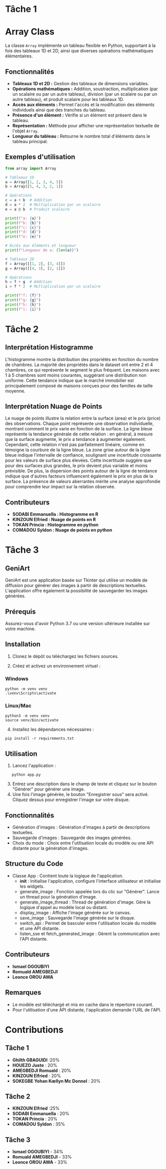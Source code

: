 # Tâche 1
# Array Class

La classe `Array` implémente un tableau flexible en Python, supportant à la fois des tableaux 1D et 2D, ainsi que diverses opérations mathématiques élémentaires.

## Fonctionnalités
- **Tableaux 1D et 2D :** Gestion des tableaux de dimensions variables.
- **Opérations mathématiques :** Addition, soustraction, multiplication (par un scalaire ou par un autre tableau), division (par un scalaire ou par un autre tableau), et produit scalaire pour les tableaux 1D.
- **Accès aux éléments :** Permet l'accès et la modification des éléments individuels ainsi que des tranches du tableau.
- **Présence d'un élément :** Vérifie si un élément est présent dans le tableau.
- **Représentation :** Méthode pour afficher une représentation textuelle de l'objet `Array`.
- **Longueur du tableau :** Retourne le nombre total d'éléments dans le tableau principal.

## Exemples d'utilisation

```python
from array import Array

# Tableaux 1D
a = Array([1, 2, 3, 4, 5])
b = Array([5, 4, 3, 2, 1])

# Opérations
c = a + b  # Addition
d = a * 2  # Multiplication par un scalaire
e = a @ b  # Produit scalaire

print(f"a: {a}")
print(f"b: {b}")
print(f"c: {c}")
print(f"d: {d}")
print(f"e: {e}")

# Accès aux éléments et longueur
print(f"Longueur de a: {len(a)}")

# Tableaux 2D
f = Array([[1, 2], [3, 4]])
g = Array([[4, 3], [2, 1]])

# Opérations
h = f + g  # Addition
i = f * 2  # Multiplication par un scalaire

print(f"f: {f}")
print(f"g: {g}")
print(f"h: {h}")
print(f"i: {i}")
```

# Tâche 2
## Interprétation Histogramme
L'histogramme montre la distribution des propriétés en fonction du nombre de chambres. La majorité des propriétés dans le dataset ont entre 2 et 4 chambres, ce qui représente le segment le plus fréquent. Les maisons avec 1 à 5 chambres sont moins courantes, suggérant une distribution non uniforme. Cette tendance indique que le marché immobilier est principalement composé de maisons conçues pour des familles de taille moyenne.

## Interprétation Nuage de Points
Le nuage de points illustre la relation entre la surface (area) et le prix (price) des observations. Chaque point représente une observation individuelle, montrant comment le prix varie en fonction de la surface. La ligne bleue représente la tendance générale de cette relation : en général, à mesure que la surface augmente, le prix a tendance à augmenter également. Cependant, cette relation n'est pas parfaitement linéaire, comme en témoigne la courbure de la ligne bleue.
La zone grise autour de la ligne bleue indique l'intervalle de confiance, soulignant une incertitude croissante pour les valeurs de surface plus élevées. Cette incertitude suggère que pour des surfaces plus grandes, le prix devient plus variable et moins prévisible. De plus, la dispersion des points autour de la ligne de tendance indique que d'autres facteurs influencent également le prix en plus de la surface. La présence de valeurs aberrantes mérite une analyse approfondie pour comprendre leur impact sur la relation observée.

## Contributeurs
 - **SODABI Emmanuella : Histogramme en R**
 - **KINZOUN Elfried : Nuage de points en R**
 - **TOKAN Princia : Histogramme en python**
 - **COMADOU Syldon : Nuage de points en python**
   
# Tâche 3
 ## GeniArt
 GeniArt est une application basée sur Tkinter qui utilise un modèle de diffusion pour générer des images à partir de descriptions textuelles. L'application offre également la possibilité de sauvegarder les images générées.
 
 ## Prérequis
 Assurez-vous d'avoir Python 3.7 ou une version ultérieure installée sur votre machine.
 
 ## Installation
 1. Clonez le dépôt ou téléchargez les fichiers sources.
 
 2. Créez et activez un environnement virtuel :
 ### Windows
 ```
 python -m venv venv
 .\venv\Scripts\activate
 ```
 ### Linux/Mac
 ```
 python3 -m venv venv
 source venv/bin/activate
 ```
 
 4. Installez les dépendances nécessaires :
 ```
 pip install -r requirements.txt
 ```
 
 ## Utilisation
 1. Lancez l'application :
 ```
    python app.py
 ```
 3. Entrez une description dans le champ de texte et cliquez sur le bouton "Générer" pour générer une image.
 4. Une fois l'image générée, le bouton "Enregistrer sous" sera activé. Cliquez dessus pour enregistrer l'image sur votre disque.
 
 ## Fonctionnalités
 - Génération d'images : Génération d'images à partir de descriptions textuelles.
 - Sauvegarde d'images : Sauvegarde des images générées.
 - Choix du mode : Choix entre l'utilisation locale du modèle ou une API distante pour la génération d'images.
 
 ## Structure du Code
 - Classe App : Contient toute la logique de l'application.
   - __init__ : Initialise l'application, configure l'interface utilisateur et initialise les widgets.
   - generate_image : Fonction appelée lors du clic sur "Générer". Lance un thread pour la génération d'image.
   - generate_image_thread : Thread de génération d'image. Gère la logique d'appel au modèle local ou distant.
   - display_image : Affiche l'image générée sur le canvas.
   - save_image : Sauvegarde l'image générée sur le disque.
   - switch_api : Permet de basculer entre l'utilisation locale du modèle et une API distante.
   - listen_sse et fetch_generated_image : Gèrent la communication avec l'API distante.
 
  ## Contributeurs
   - **Ismael OGOUBIYI**
   - **Romuald AMEGBEDJI**
   - **Leonce OROU AWA**
  ## Remarques
   * Le modèle est téléchargé et mis en cache dans le répertoire courant.
   * Pour l'utilisation d'une API distante, l'application demande l'URL de l'API.

# Contributions
  ## Tâche 1
   - **Ghilth GBAGUIDI** :20%
   - **HOUEZO Juste** : 20%
   - **AMEGBEDJI Romuald** : 20%
   - **KINZOUN Elfried** : 20%
   - **SOKEGBE Yohan Kœllyn Mc Donnel** : 20%
  
  ## Tâche 2
   - **KINZOUN Elfried** :25%
   - **SODABI Emmanuella** : 20%
   - **TOKAN Princia** : 20%
   - **COMADOU Syldon** : 35%
  ## Tâche 3
   - **Ismael OGOUBIYI** - 34%
   - **Romuald AMEGBEDJI** - 33%
   - **Leonce OROU AWA** - 33%
